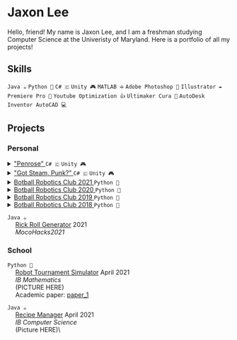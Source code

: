 # Jaxon Lee 
Hello, friend! My name is Jaxon Lee, and I am a freshman studying Computer Science at the Univeristy of Maryland. Here is a portfolio of all my projects!

## Skills 
`Java ☕` `Python 🐍` `C# 🇨` `Unity 🎮` `MATLAB ➗` `Adobe Photoshop 🎨` `Illustrator ✒️` `Premiere Pro 🎥` `Youtube Optimization 👍` `Ultimaker Cura 📃` `AutoDesk Inventor AutoCAD 💻`


## Projects
### **Personal**


<details>
  <summary><a href="https://github.com/Gidntsquia/Project-Penrose">"Penrose" </a> <code>C# 🇨</code>  <code>Unity 🎮</code> </summary>
    &emsp; <img src="https://user-images.githubusercontent.com/32310846/134785032-fe755214-70c6-4858-a0dd-ecc464cf115b.JPG" alt="PenroseGithu" width="500"> <br>
    &emsp; <i> January 2020 </i> <br>
    &emsp; A puzzle video game dealing with anxiety, insecurity, and depression. <br>
</details>

<details>
  <summary><a href="https://tarrott.itch.io/got-steam-punk">"Got Steam, Punk?" </a> <code>C# 🇨</code>  <code>Unity 🎮</code></summary>
    &emsp; <img src="https://user-images.githubusercontent.com/32310846/134785093-d9b97f02-daeb-44e5-bbc9-f48ccb58530b.png" alt="GotSteamPunkGithub" width="500"> <br>
    &emsp; <i> September 2021 </i> <br>
    &emsp; Race to keep a steam ship afloat as you are attacked by pirates. <br>
    
</details>

<details>
  <summary><a href="https://github.com/rockvillerobotics/IncredibotsLibrary"> Botball Robotics Club 2021 </a> <code>Python 🐍</code> </summary>
    &emsp; <img src="https://user-images.githubusercontent.com/32310846/134784911-cdcff4ad-893a-4aa9-94ff-7b0db8887230.JPG" alt="Incredibots2021Github" width="500"> <br>
    &emsp; <b> Rockville High School Club </b> <br>
    &emsp; <i> July 2021 </i> <br>
    &emsp; A simplified version of earlier Incredibots library for future botballers at Rockville High School. <br>
    &emsp; There was no international tournament this year. 
    
</details>

<details>
  <summary><a href="https://github.com/rockvillerobotics/Incredibots2020"> Botball Robotics Club 2020 </a> <code>Python 🐍</code> </summary>
    &emsp; <img src="https://user-images.githubusercontent.com/32310846/134784234-8ce1f6f0-4225-48c6-9161-43a2c53c2c79.JPG" alt="Incredibots2020Github" width="500"> <br>
    &emsp; <b> Rockville High School Club </b> <br>
    &emsp; <i> July 2020 </i> <br>
    &emsp; An object-oriented version of the Incredibots library, which was theorized to be possible for many years. <br>
    &emsp; There was no international tournament this year. 
    
</details>

<details>
  <summary><a href="https://github.com/rockvillerobotics/Incredibots2019"> Botball Robotics Club 2019 </a> <code>Python 🐍</code> </summary>
    &emsp; <img src="https://user-images.githubusercontent.com/32310846/134784231-87d0bd8d-85a0-46d2-8126-e10f31dad41f.jpg" alt="Incredibots2019Github" width="500"> <br>
    &emsp; <b> Rockville High School Club </b> <br>
    &emsp; <i> July 2019 </i> <br>
    &emsp; Code from the 2019 Global Conference on Educational Robotics (GCER). I led the team to 5th Place Overall. <br>
    
</details>

<details>
  <summary><a href="https://github.com/rockvillerobotics/Incredibots2018"> Botball Robotics Club 2018 </a> <code>Python 🐍</code> </summary>
    &emsp; <img src="https://user-images.githubusercontent.com/32310846/134784229-d74531bf-9e21-473e-97bd-5903eda6fd7e.JPG" alt="Incredibots2018Github" width="500"> <br>
    &emsp; <b> Rockville High School Club </b> <br>
    &emsp; <i> July 2018 </i> <br>
    &emsp; Code from the 2018 Global Conference on Educational Robotics. I led the team to 10th place overall.  <br>
    
</details>



`Java ☕`\
&emsp; [Rick Roll Generator](https://github.com/Gidntsquia/Rick-Roll-Generator2) 2021\
&emsp; _MocoHacks2021_

### **School**
`Python 🐍`\
&emsp; [Robot Tournament Simulator](https://github.com/Gidntsquia/math_IA) April 2021 \
&emsp; _IB Mathematics_\
&emsp; (PICTURE HERE)\
&emsp; Academic paper: [paper_1]()

`Java ☕`\
&emsp; [Recipe Manager](https://github.com/Gidntsquia/Computer_Science_IA) April 2021 \
&emsp; _IB Computer Science_ \
&emsp; (Picture HERE)\
